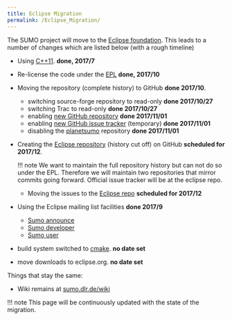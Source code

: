 ```yaml
---
title: Eclipse Migration
permalink: /Eclipse_Migration/
---
```


The SUMO project will move to the [Eclipse
foundation](https://projects.eclipse.org/proposals/eclipse-sumo). This
leads to a number of changes which are listed below (with a rough
timeline)

- Using [C++11](https://en.wikipedia.org/wiki/C%2B%2B11). **done,
2017/7**
- Re-license the code under the
[EPL](https://en.wikipedia.org/wiki/Eclipse_Public_License) **done,
2017/10**
- Moving the repository (complete history) to GitHub **done 2017/10**.
  - switching source-forge repository to read-only **done
    2017/10/27**
  - switching Trac to read-only **done 2017/10/27**
  - enabling [new GitHub repository](https://github.com/DLR-TS/sumo)
    **done 2017/11/01**
  - enabling [new GitHub issue
    tracker](https://github.com/DLR-TS/sumo/issues) (temporary)
    **done 2017/11/01**
  - disabling the [planetsumo](https://github.com/planetsumo/)
    repository **done 2017/11/01**
- Creating the [Eclipse repository](https://github.com/eclipse)
(history cut off) on GitHub **scheduled for 2017/12**.

  !!! note
      We want to maintain the full repository history but can not do so under the EPL. Therefore we will maintain two repositories that mirror commits going forward. Official issue tracker will be at the eclipse repo.

  - Moving the issues to the [Eclipse
    repo](https://github.com/eclipse) **scheduled for 2017/12**
  
- Using the Eclipse mailing list facilities **done 2017/9**
  - [Sumo announce](https://dev.eclipse.org/mailman/listinfo/sumo-announce)
  - [Sumo developer](https://dev.eclipse.org/mailman/listinfo/sumo-dev)
  - [Sumo user](https://dev.eclipse.org/mailman/listinfo/sumo-user)
- build system switched to [cmake](https://cmake.org/). **no date
set**
- move downloads to eclipse.org. **no date set**

Things that stay the same:

- Wiki remains at [sumo.dlr.de/wiki](http://sumo.dlr.de/wiki)

!!! note
    This page will be continuously updated with the state of the migration.